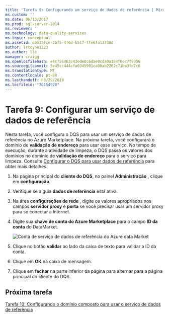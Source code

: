 ```yaml
---
title: 'Tarefa 9: Configurando um serviço de dados de referência | Microsoft Docs'
ms.custom: ''
ms.date: 06/13/2017
ms.prod: sql-server-2014
ms.reviewer: ''
ms.technology: data-quality-services
ms.topic: conceptual
ms.assetid: d0535fce-2bf5-4f6d-b517-ffe6fa13738d
author: lrtoyou1223
ms.author: lle
manager: craigg
ms.openlocfilehash: e4c756463c43ede8c6dae0cda0a184f0ec7f9956
ms.sourcegitcommit: 5e45cc444cfa0345901ca00ab2262c71ba3fd7c6
ms.translationtype: MT
ms.contentlocale: pt-BR
ms.lasthandoff: 08/29/2019
ms.locfileid: "70154928"
---
```

# <a name="task-9-configuring-a-reference-data-service"></a>Tarefa 9: Configurar um serviço de dados de referência
  Nesta tarefa, você configura o DQS para usar um serviço de dados de referência no Azure Marketplace. Na próxima tarefa, você configurará o domínio de **validação de endereço** para usar esse serviço. No tempo de execução, durante a atividade de limpeza, o DQS passa os valores dos domínios no domínio de **validação de endereço** para o serviço para limpeza. Consulte [Configurar o DQS para usar dados de referência](https://msdn.microsoft.com/library/hh213070.aspx) para obter mais detalhes.  
  
1.  Na página principal do **cliente do DQS**, no painel **Administração** , clique em **configuração**.  
  
2.  Verifique se a guia **dados de referência** está ativa.  
  
3.  Na área **configurações de rede** , digite os valores apropriados nos campos **servidor proxy** e **porta** se você precisar usar um servidor proxy para se conectar à Internet.  
  
4.  Digite sua **chave de conta do Azure Marketplace** para o campo **ID da conta** do DataMarket.  
  
     ![Conta de serviço de dados de referência do Azure data Market](../../2014/tutorials/media/et-configuringareferencedataservice.jpg "Conta de serviço de dados de referência do Azure data Market")  
  
5.  Clique no botão **validar** ao lado da caixa de texto para validar a ID da conta.  
  
6.  Clique em **OK** na caixa de mensagem.  
  
7.  Clique em **fechar** na parte inferior da página para alternar para a página principal do cliente do DQS.  
  
## <a name="next-task"></a>Próxima tarefa  
 [Tarefa 10: Configurando o domínio composto para usar o serviço de dados de referência](../../2014/tutorials/task-10-configuring-composite-domain-to-use-reference-data-service.md)  
  
  
